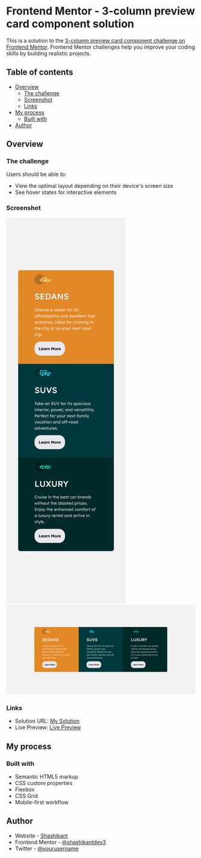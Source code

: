 # Frontend Mentor - 3-column preview card component solution

This is a solution to the [3-column preview card component challenge on Frontend Mentor](https://www.frontendmentor.io/challenges/3column-preview-card-component-pH92eAR2-). Frontend Mentor challenges help you improve your coding skills by building realistic projects. 

## Table of contents

- [Overview](#overview)
  - [The challenge](#the-challenge)
  - [Screenshot](#screenshot)
  - [Links](#links)
- [My process](#my-process)
  - [Built with](#built-with)
- [Author](#author)



## Overview

### The challenge

Users should be able to:

- View the optimal layout depending on their device's screen size
- See hover states for interactive elements

### Screenshot

![](./screenshot-mobile.png)
![](./screenshot-desktop.png)


### Links

- Solution URL: [My Solution](https://github.com/shashikantdev3/FrontendMentor-3-column-preview-card-component-main)
- Live Preview: [Live Preview](https://shashikantdev3.github.io/FrontendMentor-3-column-preview-card-component-main)

## My process

### Built with

- Semantic HTML5 markup
- CSS custom properties
- Flexbox
- CSS Grid
- Mobile-first workflow


## Author

- Website - [Shashikant](https://www.your-site.com)
- Frontend Mentor - [@shashikantdev3](https://www.frontendmentor.io/profile/shashikantdev3)
- Twitter - [@yourusername](https://www.twitter.com/shashikantdev3)
